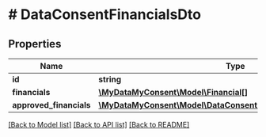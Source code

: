# # DataConsentFinancialsDto

## Properties

Name | Type | Description | Notes
------------ | ------------- | ------------- | -------------
**id** | **string** |  | [optional]
**financials** | [**\MyDataMyConsent\Model\Financial[]**](Financial.md) |  | [optional]
**approved_financials** | [**\MyDataMyConsent\Model\DataConsentRequestedFinancialAccount[]**](DataConsentRequestedFinancialAccount.md) |  | [optional]

[[Back to Model list]](../../README.md#models) [[Back to API list]](../../README.md#endpoints) [[Back to README]](../../README.md)
